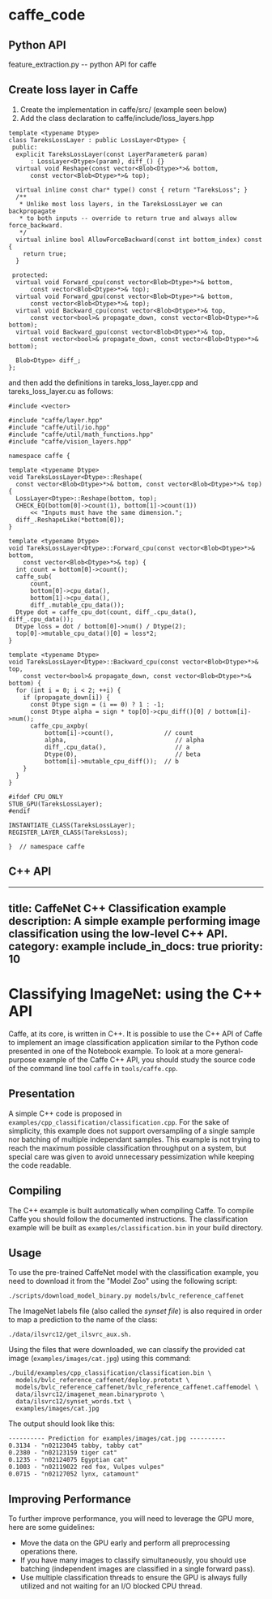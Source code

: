 # caffe_code

## Python API
feature_extraction.py -- python API for caffe

## Create loss layer in Caffe

1. Create the implementation in caffe/src/ (example seen below)
2. Add the class declaration to caffe/include/loss_layers.hpp

```
template <typename Dtype>
class TareksLossLayer : public LossLayer<Dtype> {
 public:
  explicit TareksLossLayer(const LayerParameter& param)
      : LossLayer<Dtype>(param), diff_() {}
  virtual void Reshape(const vector<Blob<Dtype>*>& bottom,
      const vector<Blob<Dtype>*>& top);

  virtual inline const char* type() const { return "TareksLoss"; }
  /**
   * Unlike most loss layers, in the TareksLossLayer we can backpropagate
   * to both inputs -- override to return true and always allow force_backward.
   */
  virtual inline bool AllowForceBackward(const int bottom_index) const {
    return true;
  }

 protected:
  virtual void Forward_cpu(const vector<Blob<Dtype>*>& bottom,
      const vector<Blob<Dtype>*>& top);
  virtual void Forward_gpu(const vector<Blob<Dtype>*>& bottom,
      const vector<Blob<Dtype>*>& top);
  virtual void Backward_cpu(const vector<Blob<Dtype>*>& top,
      const vector<bool>& propagate_down, const vector<Blob<Dtype>*>& bottom);
  virtual void Backward_gpu(const vector<Blob<Dtype>*>& top,
      const vector<bool>& propagate_down, const vector<Blob<Dtype>*>& bottom);

  Blob<Dtype> diff_;
};
```

and then add the definitions in tareks_loss_layer.cpp and tareks_loss_layer.cu as follows:

```
#include <vector>

#include "caffe/layer.hpp"
#include "caffe/util/io.hpp"
#include "caffe/util/math_functions.hpp"
#include "caffe/vision_layers.hpp"

namespace caffe {

template <typename Dtype>
void TareksLossLayer<Dtype>::Reshape(
  const vector<Blob<Dtype>*>& bottom, const vector<Blob<Dtype>*>& top) {
  LossLayer<Dtype>::Reshape(bottom, top);
  CHECK_EQ(bottom[0]->count(1), bottom[1]->count(1))
      << "Inputs must have the same dimension.";
  diff_.ReshapeLike(*bottom[0]);
}

template <typename Dtype>
void TareksLossLayer<Dtype>::Forward_cpu(const vector<Blob<Dtype>*>& bottom,
    const vector<Blob<Dtype>*>& top) {
  int count = bottom[0]->count();
  caffe_sub(
      count,
      bottom[0]->cpu_data(),
      bottom[1]->cpu_data(),
      diff_.mutable_cpu_data());
  Dtype dot = caffe_cpu_dot(count, diff_.cpu_data(), diff_.cpu_data());
  Dtype loss = dot / bottom[0]->num() / Dtype(2);
  top[0]->mutable_cpu_data()[0] = loss*2;
}

template <typename Dtype>
void TareksLossLayer<Dtype>::Backward_cpu(const vector<Blob<Dtype>*>& top,
    const vector<bool>& propagate_down, const vector<Blob<Dtype>*>& bottom) {
  for (int i = 0; i < 2; ++i) {
    if (propagate_down[i]) {
      const Dtype sign = (i == 0) ? 1 : -1;
      const Dtype alpha = sign * top[0]->cpu_diff()[0] / bottom[i]->num();
      caffe_cpu_axpby(
          bottom[i]->count(),              // count
          alpha,                              // alpha
          diff_.cpu_data(),                   // a
          Dtype(0),                           // beta
          bottom[i]->mutable_cpu_diff());  // b
    }
  }
}

#ifdef CPU_ONLY
STUB_GPU(TareksLossLayer);
#endif

INSTANTIATE_CLASS(TareksLossLayer);
REGISTER_LAYER_CLASS(TareksLoss);

}  // namespace caffe
```

## C++ API

---
title: CaffeNet C++ Classification example
description: A simple example performing image classification using the low-level C++ API.
category: example
include_in_docs: true
priority: 10
---

# Classifying ImageNet: using the C++ API

Caffe, at its core, is written in C++. It is possible to use the C++
API of Caffe to implement an image classification application similar
to the Python code presented in one of the Notebook example. To look
at a more general-purpose example of the Caffe C++ API, you should
study the source code of the command line tool `caffe` in `tools/caffe.cpp`.

## Presentation

A simple C++ code is proposed in
`examples/cpp_classification/classification.cpp`. For the sake of
simplicity, this example does not support oversampling of a single
sample nor batching of multiple independant samples. This example is
not trying to reach the maximum possible classification throughput on
a system, but special care was given to avoid unnecessary
pessimization while keeping the code readable.

## Compiling

The C++ example is built automatically when compiling Caffe. To
compile Caffe you should follow the documented instructions. The
classification example will be built as `examples/classification.bin`
in your build directory.

## Usage

To use the pre-trained CaffeNet model with the classification example,
you need to download it from the "Model Zoo" using the following
script:
```
./scripts/download_model_binary.py models/bvlc_reference_caffenet
```
The ImageNet labels file (also called the *synset file*) is also
required in order to map a prediction to the name of the class:
```
./data/ilsvrc12/get_ilsvrc_aux.sh.
```
Using the files that were downloaded, we can classify the provided cat
image (`examples/images/cat.jpg`) using this command:
```
./build/examples/cpp_classification/classification.bin \
  models/bvlc_reference_caffenet/deploy.prototxt \
  models/bvlc_reference_caffenet/bvlc_reference_caffenet.caffemodel \
  data/ilsvrc12/imagenet_mean.binaryproto \
  data/ilsvrc12/synset_words.txt \
  examples/images/cat.jpg
```
The output should look like this:
```
---------- Prediction for examples/images/cat.jpg ----------
0.3134 - "n02123045 tabby, tabby cat"
0.2380 - "n02123159 tiger cat"
0.1235 - "n02124075 Egyptian cat"
0.1003 - "n02119022 red fox, Vulpes vulpes"
0.0715 - "n02127052 lynx, catamount"
```

## Improving Performance

To further improve performance, you will need to leverage the GPU
more, here are some guidelines:

* Move the data on the GPU early and perform all preprocessing
operations there.
* If you have many images to classify simultaneously, you should use
batching (independent images are classified in a single forward pass).
* Use multiple classification threads to ensure the GPU is always fully
utilized and not waiting for an I/O blocked CPU thread.

